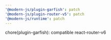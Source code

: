 ```yaml
---
'@modern-js/plugin-garfish': patch
'@modern-js/plugin-router-v5': patch
'@modern-js/runtime': patch
---
```


chore(plugin-garfish): compatible react-router-v6
